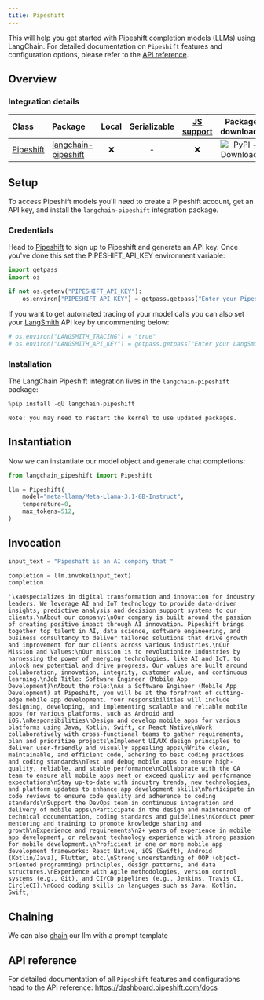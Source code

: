 ```yaml
---
title: Pipeshift
---
```


This will help you get started with Pipeshift completion models (LLMs) using LangChain. For detailed documentation on `Pipeshift` features and configuration options, please refer to the [API reference](https://dashboard.pipeshift.com/docs).

## Overview
### Integration details

| Class | Package | Local | Serializable | [JS support](https://js.langchain.com/docs/integrations/llms/pipeshift) | Package downloads | Package latest |
| :--- | :--- | :---: | :---: |  :---: | :---: | :---: |
| [Pipeshift](https://dashboard.pipeshift.com/docs) | [langchain-pipeshift](https://pypi.org/project/langchain-pipeshift/) | ❌ | - | ❌ | ![PyPI - Downloads](https://img.shields.io/pypi/dm/langchain-pipeshift?style=flat-square&label=%20) | ![PyPI - Version](https://img.shields.io/pypi/v/langchain-pipeshift?style=flat-square&label=%20) |

## Setup

To access Pipeshift models you'll need to create a Pipeshift account, get an API key, and install the `langchain-pipeshift` integration package.

### Credentials

Head to [Pipeshift](https://dashboard.pipeshift.com) to sign up to Pipeshift and generate an API key. Once you've done this set the PIPESHIFT_API_KEY environment variable:


```python
import getpass
import os

if not os.getenv("PIPESHIFT_API_KEY"):
    os.environ["PIPESHIFT_API_KEY"] = getpass.getpass("Enter your Pipeshift API key: ")
```

If you want to get automated tracing of your model calls you can also set your [LangSmith](https://docs.smith.langchain.com/) API key by uncommenting below:


```python
# os.environ["LANGSMITH_TRACING"] = "true"
# os.environ["LANGSMITH_API_KEY"] = getpass.getpass("Enter your LangSmith API key: ")
```

### Installation

The LangChain Pipeshift integration lives in the `langchain-pipeshift` package:


```python
%pip install -qU langchain-pipeshift
```
```output
Note: you may need to restart the kernel to use updated packages.
```
## Instantiation

Now we can instantiate our model object and generate chat completions:


```python
from langchain_pipeshift import Pipeshift

llm = Pipeshift(
    model="meta-llama/Meta-Llama-3.1-8B-Instruct",
    temperature=0,
    max_tokens=512,
)
```

## Invocation


```python
input_text = "Pipeshift is an AI company that "

completion = llm.invoke(input_text)
completion
```



```output
'\xa0specializes in digital transformation and innovation for industry leaders. We leverage AI and IoT technology to provide data-driven insights, predictive analysis and decision support systems to our clients.\nAbout our company:\nOur company is built around the passion of creating positive impact through AI innovation. Pipeshift brings together top talent in AI, data science, software engineering, and business consultancy to deliver tailored solutions that drive growth and improvement for our clients across various industries.\nOur Mission and Values:\nOur mission is to revolutionize industries by harnessing the power of emerging technologies, like AI and IoT, to unlock new potential and drive progress. Our values are built around collaboration, innovation, integrity, customer value, and continuous learning.\nJob Title: Software Engineer (Mobile App Development)\nAbout the role:\nAs a Software Engineer (Mobile App Development) at Pipeshift, you will be at the forefront of cutting-edge mobile app development. Your responsibilities will include designing, developing, and implementing scalable and reliable mobile apps for various platforms, such as Android and iOS.\nResponsibilities\nDesign and develop mobile apps for various platforms using Java, Kotlin, Swift, or React Native\nWork collaboratively with cross-functional teams to gather requirements, plan and prioritize projects\nImplement UI/UX design principles to deliver user-friendly and visually appealing apps\nWrite clean, maintainable, and efficient code, adhering to best coding practices and coding standards\nTest and debug mobile apps to ensure high-quality, reliable, and stable performance\nCollaborate with the QA team to ensure all mobile apps meet or exceed quality and performance expectations\nStay up-to-date with industry trends, new technologies, and platform updates to enhance app development skills\nParticipate in code reviews to ensure code quality and adherence to coding standards\nSupport the DevOps team in continuous integration and delivery of mobile apps\nParticipate in the design and maintenance of technical documentation, coding standards and guidelines\nConduct peer mentoring and training to promote knowledge sharing and growth\nExperience and requirements\n2+ years of experience in mobile app development, or relevant technology experience with strong passion for mobile development.\nProficient in one or more mobile app development frameworks: React Native, iOS (Swift), Android (Kotlin/Java), Flutter, etc.\nStrong understanding of OOP (object-oriented programming) principles, design patterns, and data structures.\nExperience with Agile methodologies, version control systems (e.g., Git), and CI/CD pipelines (e.g., Jenkins, Travis CI, CircleCI).\nGood coding skills in languages such as Java, Kotlin, Swift,'
```


## Chaining

We can also [chain](/oss/how-to/sequence/) our llm with a prompt template

## API reference

For detailed documentation of all `Pipeshift` features and configurations head to the API reference: https://dashboard.pipeshift.com/docs
